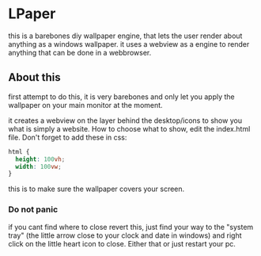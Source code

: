 # LPaper
this is a barebones diy wallpaper engine, that lets the user render about anything as a windows wallpaper.
it uses a webview as a engine to render anything that can be done in a webbrowser.


## About this
first attempt to do this, it is very barebones and only let you apply the wallpaper on your main monitor at the moment.

it creates a webview on the layer behind the desktop/icons to show you what is simply a website. How to choose what to show, edit the index.html file.
Don't forget to add these in css:

```css
html {
  height: 100vh;
  width: 100vw;
}
```

this is to make sure the wallpaper covers your screen.


### Do not panic
if you cant find where to close revert this, just find your way to the "system tray" (the little arrow close to your clock and date in windows) and right click on the little heart icon to close. Either that or just restart your pc.
